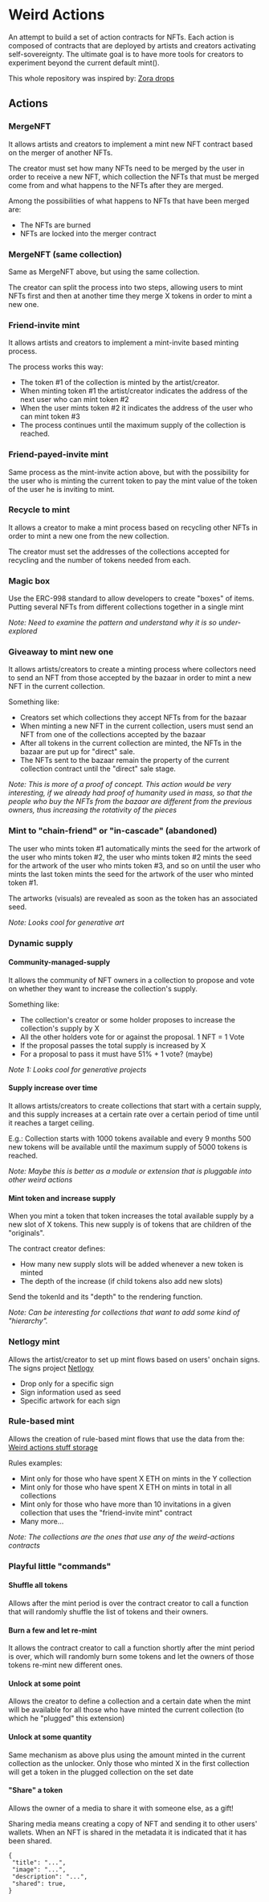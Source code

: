 # Weird Actions

An attempt to build a set of action contracts for NFTs. Each action is composed of contracts that are deployed by artists and creators activating self-sovereignty. The ultimate goal is to have more tools for creators to experiment beyond the current default mint().

This whole repository was inspired by: [Zora drops](https://github.com/ourzora/zora-drops-contracts)

## Actions

### MergeNFT

It allows artists and creators to implement a mint new NFT contract based on the merger of another NFTs.

The creator must set how many NFTs need to be merged by the user in order to receive a new NFT, which collection the NFTs that must be merged come from and what happens to the NFTs after they are merged.

Among the possibilities of what happens to NFTs that have been merged are:
* The NFTs are burned
* NFTs are locked into the merger contract


### MergeNFT (same collection)

Same as MergeNFT above, but using the same collection.

The creator can split the process into two steps, allowing users to mint NFTs first and then at another time they merge X tokens in order to mint a new one.


### Friend-invite mint

It allows artists and creators to implement a mint-invite based minting process.

The process works this way:

* The token #1 of the collection is minted by the artist/creator.
* When minting token #1 the artist/creator indicates the address of the next user who can mint token #2
* When the user mints token #2 it indicates the address of the user who can mint token #3
* The process continues until the maximum supply of the collection is reached.


### Friend-payed-invite mint

Same process as the mint-invite action above, but with the possibility for the user who is minting the current token to pay the mint value of the token of the user he is inviting to mint.


### Recycle to mint

It allows a creator to make a mint process based on recycling other NFTs in order to mint a new one from the new collection.

The creator must set the addresses of the collections accepted for recycling and the number of tokens needed from each.


### Magic box

Use the ERC-998 standard to allow developers to create "boxes" of items. Putting several NFTs from different collections together in a single mint

*Note: Need to examine the pattern and understand why it is so under-explored*


### Giveaway to mint new one

It allows artists/creators to create a minting process where collectors need to send an NFT from those accepted by the bazaar in order to mint a new NFT in the current collection.

Something like:

* Creators set which collections they accept NFTs from for the bazaar
* When minting a new NFT in the current collection, users must send an NFT from one of the collections accepted by the bazaar
* After all tokens in the current collection are minted, the NFTs in the bazaar are put up for "direct" sale.
* The NFTs sent to the bazaar remain the property of the current collection contract until the "direct" sale stage.

*Note: This is more of a proof of concept. This action would be very interesting, if we already had proof of humanity used in mass, so that the people who buy the NFTs from the bazaar are different from the previous owners, thus increasing the rotativity of the pieces*


### Mint to "chain-friend" or "in-cascade" (abandoned)

The user who mints token #1 automatically mints the seed for the artwork of the user who mints token #2, the user who mints token #2 mints the seed for the artwork of the user who mints token #3, and so on until the user who mints the last token mints the seed for the artwork of the user who minted token #1.

The artworks (visuals) are revealed as soon as the token has an associated seed.

*Note: Looks cool for generative art*


### Dynamic supply

#### Community-managed-supply

It allows the community of NFT owners in a collection to propose and vote on whether they want to increase the collection's supply.

Something like:

* The collection's creator or some holder proposes to increase the collection's supply by X
* All the other holders vote for or against the proposal. 1 NFT = 1 Vote
* If the proposal passes the total supply is increased by X
* For a proposal to pass it must have 51% + 1 vote? (maybe)

*Note 1: Looks cool for generative projects*

#### Supply increase over time

It allows artists/creators to create collections that start with a certain supply, and this supply increases at a certain rate over a certain period of time until it reaches a target ceiling. 

E.g.: Collection starts with 1000 tokens available and every 9 months 500 new tokens will be available until the maximum supply of 5000 tokens is reached.


*Note: Maybe this is better as a module or extension that is pluggable into other weird actions*

#### Mint token and increase supply

When you mint a token that token increases the total available supply by a new slot of X tokens. This new supply is of tokens that are children of the "originals".

The contract creator defines:
- How many new supply slots will be added whenever a new token is minted
- The depth of the increase (if child tokens also add new slots)

Send the tokenId and its "depth" to the rendering function.

*Note: Can be interesting for collections that want to add some kind of "hierarchy".*


### Netlogy mint

Allows the artist/creator to set up mint flows based on users' onchain signs. The signs project [Netlogy](https://github.com/math77/netlogy)


* Drop only for a specific sign
* Sign information used as seed
* Specific artwork for each sign


### Rule-based mint

Allows the creation of rule-based mint flows that use the data from the: [Weird actions stuff storage](https://github.com/math77/weird-actions-stuff-storage)

Rules examples:

* Mint only for those who have spent X ETH on mints in the Y collection
* Mint only for those who have spent X ETH on mints in total in all collections
* Mint only for those who have more than 10 invitations in a given collection that uses the "friend-invite mint" contract
* Many more...

*Note: The collections are the ones that use any of the weird-actions contracts*


### Playful little "commands"

#### Shuffle all tokens

Allows after the mint period is over the contract creator to call a function that will randomly shuffle the list of tokens and their owners.


#### Burn a few and let re-mint

It allows the contract creator to call a function shortly after the mint period is over, which will randomly burn some tokens and let the owners of those tokens re-mint new different ones.


#### Unlock at some point

Allows the creator to define a collection and a certain date when the mint will be available for all those who have minted the current collection (to which he "plugged" this extension)

#### Unlock at some quantity

Same mechanism as above plus using the amount minted in the current collection as the unlocker. Only those who minted X in the first collection will get a token in the plugged collection on the set date


#### "Share" a token

Allows the owner of a media to share it with someone else, as a gift!

Sharing media means creating a copy of NFT and sending it to other users' wallets. When an NFT is shared in the metadata it is indicated that it has been shared.

```
{
 "title": "...",
 "image": "...",
 "description": "...",
 "shared": true,
}

```

